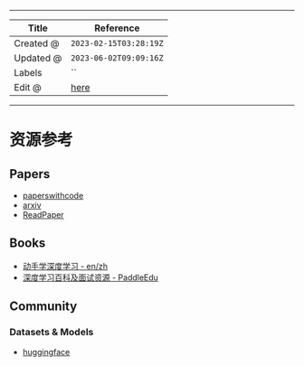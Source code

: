 -----

| Title     | Reference                                             |
| --------- | ----------------------------------------------------- |
| Created @ | `2023-02-15T03:28:19Z`                                |
| Updated @ | `2023-06-02T09:09:16Z`                                |
| Labels    | \`\`                                                  |
| Edit @    | [here](https://github.com/junxnone/aiwiki/issues/380) |

-----

# 资源参考

## Papers

  - [paperswithcode](https://paperswithcode.com/methods)
  - [arxiv](https://arxiv.org/)
  - [ReadPaper](https://readpapers.com/)

## Books

  - [动手学深度学习 - en/zh](https://d2l.ai/index.html)
  - [深度学习百科及面试资源 -
    PaddleEdu](https://paddlepedia.readthedocs.io/en/latest/index.html)

## Community

### Datasets & Models

  - [huggingface](https://huggingface.co/)
